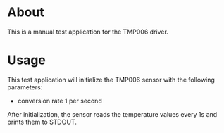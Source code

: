 # About
This is a manual test application for the TMP006 driver.

# Usage
This test application will initialize the TMP006 sensor with the following parameters:
 - conversion rate 1 per second

After initialization, the sensor reads the temperature values every 1s
and prints them to STDOUT.
